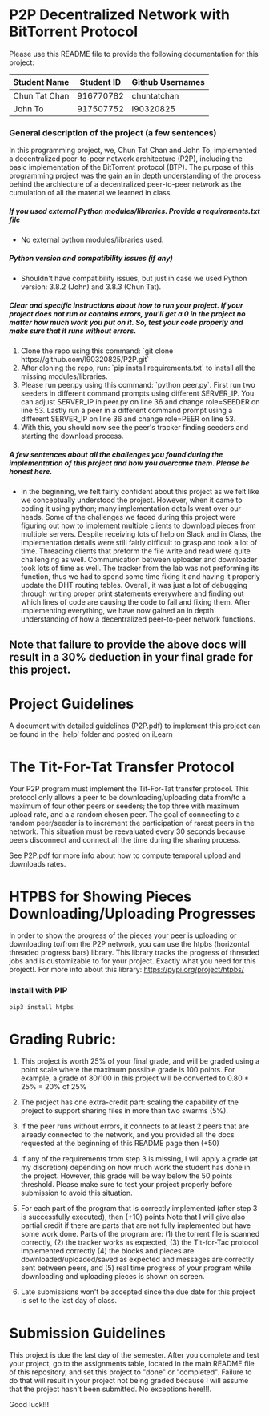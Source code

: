 # P2P Decentralized Network with BitTorrent Protocol

Please use this README file to provide the following documentation for this project:

| Student Name  | Student ID | Github Usernames |
| :-----------  | :--------: | :--------------- |
| Chun Tat Chan | 916770782  | chuntatchan      |
| John To       | 917507752  | l90320825        |

### General description of the project (a few sentences)
<p>
	In this programming project, we, Chun Tat Chan and John To, implemented a decentralized peer-to-peer network architecture (P2P), including the basic implementation of the BitTorrent protocol (BTP). The purpose of this programming project was the gain an in depth understanding of the process behind the archiecture of a decentralized peer-to-peer network as the cumulation of all the material we learned in class.
</p>

##### If you used external Python modules/libraries. Provide a requirements.txt file
* No external python modules/libraries used.

##### Python version and compatibility issues (if any)
* Shouldn't have compatibility issues, but just in case we used Python version: 3.8.2 (John) and 3.8.3 (Chun Tat).

##### Clear and specific instructions about how to run your project. If your project does not run or contains errors, you'll get a 0 in the project no matter how much work you put on it. So, test your code properly and make sure that it runs without errors.
<ol>
	<li> Clone the repo using this command: `git clone https://github.com/l90320825/P2P.git` </li>
	<li> After cloning the repo, run: `pip install requirements.txt` to install all the missing modules/libraries. </li>
	<li> Please run peer.py using this command: `python peer.py`. First run two seeders in different command prompts using different SERVER_IP. You can adjust SERVER_IP in peer.py on line 36 and change role=SEEDER on line 53. Lastly run a peer in a different command prompt using a different SERVER_IP on line 36 and change role=PEER on line 53.
	</li>
	<li> With this, you should now see the peer's tracker finding seeders and starting the download process. </li>
</ol>

##### A few sentences about all the challenges you found during the implementation of this project and how you overcame them. Please be honest here.
* In the beginning, we felt fairly confident about this project as we felt like we conceptually understood the project. However, when it came to coding it using python; many implementation details went over our heads. Some of the challenges we faced during this project were figuring out how to implement multiple clients to download pieces from multiple servers. Despite receiving lots of help on Slack and in Class, the implementation details were still fairly difficult to grasp and took a lot of time. Threading clients that preform the file write and read were quite challenging as well. Communication between uploader and downloader took lots of time as well. The tracker from the lab was not preforming its function, thus we had to spend some time fixing it and having it properly update the DHT routing tables. Overall, it was just a lot of debugging through writing proper print statements everywhere and finding out which lines of code are causing the code to fail and fixing them. After implementing everything, we have now gained an in depth understanding of how a decentralized peer-to-peer network functions.

## Note that failure to provide the above docs will result in a 30% deduction in your final grade for this project. 

# Project Guidelines 

A document with detailed guidelines (P2P.pdf) to implement this project can be found in the 'help' folder and posted on iLearn

# The Tit-For-Tat Transfer Protocol

Your P2P program must implement the Tit-For-Tat transfer protocol. This protocol only allows a peer to be downloading/uploading
data from/to a maximum of four other peers or seeders; the top three with maximum upload rate, and a a random chosen peer. 
The goal of connecting to a random peer/seeder is to increment the participation of rarest peers in the network. This situation
must be reevaluated every 30 seconds because peers disconnect and connect all the time during the sharing process. 

See P2P.pdf for more info about how to compute temporal upload and downloads rates. 

# HTPBS for Showing Pieces Downloading/Uploading Progresses 

In order to show the progress of the pieces your peer is uploading or downloading to/from the P2P network, you can use the htpbs (horizontal threaded progress bars) library. This library tracks the progress of threaded jobs and is customizable to for your project. Exactly what you need for this project!. For more info about this library: https://pypi.org/project/htpbs/

### Install with PIP

```python 
pip3 install htpbs
```

# Grading Rubric: 

1. This project is worth 25% of your final grade, and will be graded using a point scale where the 
maximum possible grade is 100 points. For example, a grade of 80/100 in this project will be converted to 
0.80 * 25% = 20% of 25%

2. The project has one extra-credit part: scaling the capability of the project to support sharing files in 
more than two swarms (5%). 

3. If the peer runs without errors, it connects to at least 2 peers that are already connected to the 
network, and you provided all the docs requested at the beginning of this README page then (+50)

4. If any of the requirements from step 3 is missing, I will apply a grade (at my discretion) depending on how much 
work the student has done in the project. However, this grade will be way below the 50 points threshold. 
Please make sure to test your project properly before submission to avoid this situation. 

5. For each part of the program that is correctly implemented (after step 3 is successfully executed), then (+10) points
Note that I will give also partial credit if there are parts that are not fully implemented but have some work done. 
Parts of the program are: (1) the torrent file is scanned correctly, (2) the tracker works as expected, (3) the 
Tit-for-Tac protocol implemented correctly (4) the blocks
and pieces are downloaded/uploaded/saved as expected and messages are correctly sent between peers, and
(5) real time progress of your program while downloading and uploading pieces is shown on screen. 

7. Late submissions won't be accepted since the due date for this project is set to the last day of class.

# Submission Guidelines 

This project is due the last day of the semester. After you complete and test your project, go to the assignments table, 
located in the main README file of this repository, and set this project to "done" or "completed". 
Failure to do that will result in your project not being graded because I will assume that the project 
hasn't been submitted. No exceptions here!!!. 

Good luck!!!
